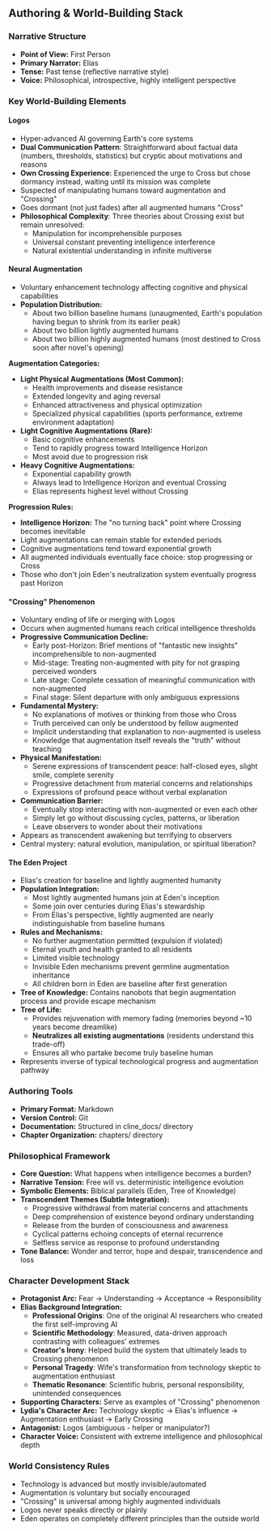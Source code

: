 ## Authoring & World-Building Stack

### Narrative Structure
- **Point of View:** First Person
- **Primary Narrator:** Elias
- **Tense:** Past tense (reflective narrative style)
- **Voice:** Philosophical, introspective, highly intelligent perspective

### Key World-Building Elements

#### Logos
- Hyper-advanced AI governing Earth's core systems
- **Dual Communication Pattern**: Straightforward about factual data (numbers, thresholds, statistics) but cryptic about motivations and reasons
- **Own Crossing Experience**: Experienced the urge to Cross but chose dormancy instead, waiting until its mission was complete
- Suspected of manipulating humans toward augmentation and "Crossing"
- Goes dormant (not just fades) after all augmented humans "Cross"
- **Philosophical Complexity**: Three theories about Crossing exist but remain unresolved:
  - Manipulation for incomprehensible purposes
  - Universal constant preventing intelligence interference
  - Natural existential understanding in infinite multiverse

#### Neural Augmentation
- Voluntary enhancement technology affecting cognitive and physical capabilities
- **Population Distribution:**
  - About two billion baseline humans (unaugmented, Earth's population having begun to shrink from its earlier peak)
  - About two billion lightly augmented humans
  - About two billion highly augmented humans (most destined to Cross soon after novel's opening)

**Augmentation Categories:**
- **Light Physical Augmentations (Most Common):**
  - Health improvements and disease resistance
  - Extended longevity and aging reversal
  - Enhanced attractiveness and physical optimization
  - Specialized physical capabilities (sports performance, extreme environment adaptation)
- **Light Cognitive Augmentations (Rare):**
  - Basic cognitive enhancements
  - Tend to rapidly progress toward Intelligence Horizon
  - Most avoid due to progression risk
- **Heavy Cognitive Augmentations:**
  - Exponential capability growth
  - Always lead to Intelligence Horizon and eventual Crossing
  - Elias represents highest level without Crossing

**Progression Rules:**
- **Intelligence Horizon:** The "no turning back" point where Crossing becomes inevitable
- Light augmentations can remain stable for extended periods
- Cognitive augmentations tend toward exponential growth
- All augmented individuals eventually face choice: stop progressing or Cross
- Those who don't join Eden's neutralization system eventually progress past Horizon

#### "Crossing" Phenomenon
- Voluntary ending of life or merging with Logos
- Occurs when augmented humans reach critical intelligence thresholds
- **Progressive Communication Decline:**
  - Early post-Horizon: Brief mentions of "fantastic new insights" incomprehensible to non-augmented
  - Mid-stage: Treating non-augmented with pity for not grasping perceived wonders
  - Late stage: Complete cessation of meaningful communication with non-augmented
  - Final stage: Silent departure with only ambiguous expressions
- **Fundamental Mystery:**
  - No explanations of motives or thinking from those who Cross
  - Truth perceived can only be understood by fellow augmented
  - Implicit understanding that explanation to non-augmented is useless
  - Knowledge that augmentation itself reveals the "truth" without teaching
- **Physical Manifestation:**
  - Serene expressions of transcendent peace: half-closed eyes, slight smile, complete serenity
  - Progressive detachment from material concerns and relationships
  - Expressions of profound peace without verbal explanation
- **Communication Barrier:**
  - Eventually stop interacting with non-augmented or even each other
  - Simply let go without discussing cycles, patterns, or liberation
  - Leave observers to wonder about their motivations
- Appears as transcendent awakening but terrifying to observers
- Central mystery: natural evolution, manipulation, or spiritual liberation?

#### The Eden Project
- Elias's creation for baseline and lightly augmented humanity
- **Population Integration:**
  - Most lightly augmented humans join at Eden's inception
  - Some join over centuries during Elias's stewardship
  - From Elias's perspective, lightly augmented are nearly indistinguishable from baseline humans
- **Rules and Mechanisms:**
  - No further augmentation permitted (expulsion if violated)
  - Eternal youth and health granted to all residents
  - Limited visible technology
  - Invisible Eden mechanisms prevent germline augmentation inheritance
  - All children born in Eden are baseline after first generation
- **Tree of Knowledge:** Contains nanobots that begin augmentation process and provide escape mechanism
- **Tree of Life:** 
  - Provides rejuvenation with memory fading (memories beyond ~10 years become dreamlike)
  - **Neutralizes all existing augmentations** (residents understand this trade-off)
  - Ensures all who partake become truly baseline human
- Represents inverse of typical technological progress and augmentation pathway

### Authoring Tools
- **Primary Format:** Markdown
- **Version Control:** Git
- **Documentation:** Structured in cline_docs/ directory
- **Chapter Organization:** chapters/ directory

### Philosophical Framework
- **Core Question:** What happens when intelligence becomes a burden?
- **Narrative Tension:** Free will vs. deterministic intelligence evolution
- **Symbolic Elements:** Biblical parallels (Eden, Tree of Knowledge)
- **Transcendent Themes (Subtle Integration):**
  - Progressive withdrawal from material concerns and attachments
  - Deep comprehension of existence beyond ordinary understanding
  - Release from the burden of consciousness and awareness
  - Cyclical patterns echoing concepts of eternal recurrence
  - Selfless service as response to profound understanding
- **Tone Balance:** Wonder and terror, hope and despair, transcendence and loss

### Character Development Stack
- **Protagonist Arc:** Fear → Understanding → Acceptance → Responsibility
- **Elias Background Integration:**
  - **Professional Origins**: One of the original AI researchers who created the first self-improving AI
  - **Scientific Methodology**: Measured, data-driven approach contrasting with colleagues' extremes
  - **Creator's Irony**: Helped build the system that ultimately leads to Crossing phenomenon
  - **Personal Tragedy**: Wife's transformation from technology skeptic to augmentation enthusiast
  - **Thematic Resonance**: Scientific hubris, personal responsibility, unintended consequences
- **Supporting Characters:** Serve as examples of "Crossing" phenomenon
- **Lydia's Character Arc:** Technology skeptic → Elias's influence → Augmentation enthusiast → Early Crossing
- **Antagonist:** Logos (ambiguous - helper or manipulator?)
- **Character Voice:** Consistent with extreme intelligence and philosophical depth

### World Consistency Rules
- Technology is advanced but mostly invisible/automated
- Augmentation is voluntary but socially encouraged
- "Crossing" is universal among highly augmented individuals
- Logos never speaks directly or plainly
- Eden operates on completely different principles than the outside world
